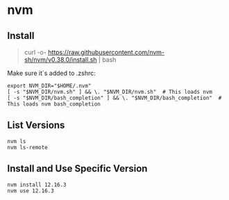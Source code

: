 # nvm 
## Install
> curl -o- https://raw.githubusercontent.com/nvm-sh/nvm/v0.38.0/install.sh | bash

Make sure it´s added to .zshrc:
```
export NVM_DIR="$HOME/.nvm"
[ -s "$NVM_DIR/nvm.sh" ] && \. "$NVM_DIR/nvm.sh"  # This loads nvm
[ -s "$NVM_DIR/bash_completion" ] && \. "$NVM_DIR/bash_completion"  # This loads nvm bash_completion
```

## List Versions
```
nvm ls
nvm ls-remote
```

## Install and Use Specific Version
```
nvm install 12.16.3
nvm use 12.16.3
```
